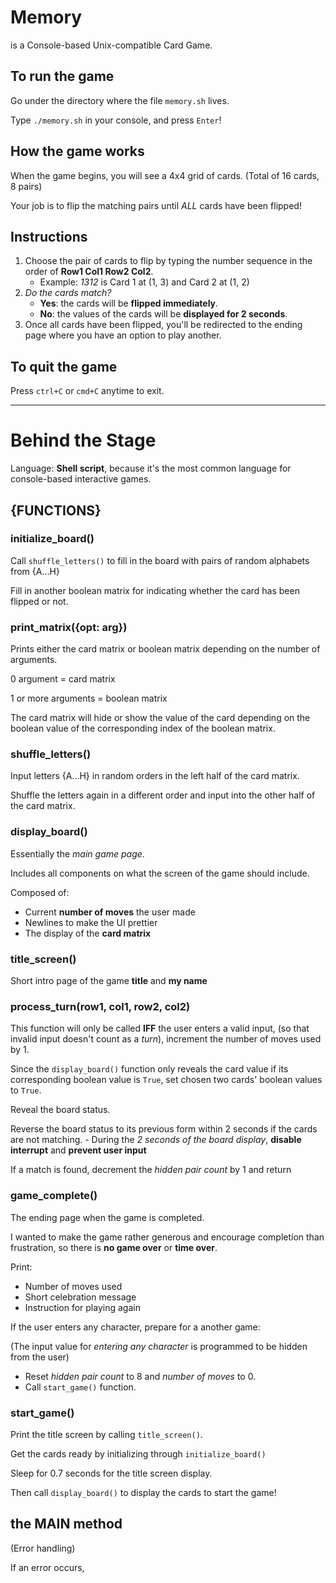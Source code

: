 # Memory
is a Console-based Unix-compatible Card Game.

## To run the game
Go under the directory where the file `memory.sh` lives.

Type `./memory.sh` in your console, and press `Enter`!

## How the game works
When the game begins, you will see a 4x4 grid of cards. (Total of 16 cards, 8 pairs)

Your job is to flip the matching pairs until *ALL* cards have been flipped!

## Instructions
1. Choose the pair of cards to flip by typing the number sequence in the order of **Row1 Col1 Row2 Col2**.
   - Example: *1312* is Card 1 at (1, 3) and Card 2 at (1, 2)
2. *Do the cards match?*
   - **Yes**: the cards will be **flipped immediately**.
   - **No**: the values of the cards will be **displayed for 2 seconds**.
3. Once all cards have been flipped, you'll be redirected to the ending page where you have an option to play another.

## To quit the game
Press `ctrl+C` or `cmd+C` anytime to exit.

_____________________________________________________________________________________________
# Behind the Stage
Language: **Shell script**, because it's the most common language for console-based interactive games.

## {FUNCTIONS}
### initialize_board()
Call `shuffle_letters()` to fill in the board with pairs of random alphabets from {A...H}

Fill in another boolean matrix for indicating whether the card has been flipped or not.

### print_matrix({opt: arg})
Prints either the card matrix or boolean matrix depending on the number of arguments.

0 argument = card matrix

1 or more arguments = boolean matrix

The card matrix will hide or show the value of the card depending on the boolean value of the corresponding index of the boolean matrix.

### shuffle_letters()
Input letters {A...H} in random orders in the left half of the card matrix.

Shuffle the letters again in a different order and input into the other half of the card matrix.

### display_board()
Essentially the *main game page*.

Includes all components on what the screen of the game should include.

Composed of:
   - Current **number of moves** the user made
   - Newlines to make the UI prettier
   - The display of the **card matrix**

### title_screen()
Short intro page of the game **title** and **my name**

### process_turn(row1, col1, row2, col2)
This function will only be called **IFF** the user enters a valid input, (so that invalid input doesn't count as a *turn*), increment the number of moves used by 1.

Since the `display_board()` function only reveals the card value if its corresponding boolean value is `True`, set chosen two cards' boolean values to `True`.

Reveal the board status.

Reverse the board status to its previous form within 2 seconds if the cards are not matching.
    - During the *2 seconds of the board display*, **disable interrupt** and **prevent user input**

If a match is found, decrement the *hidden pair count* by 1 and return

### game_complete()
The ending page when the game is completed.

I wanted to make the game rather generous and encourage completion than frustration, so there is **no game over** or **time over**.

Print:
   - Number of moves used
   - Short celebration message
   - Instruction for playing again

If the user enters any character, prepare for a another game:

(The input value for *entering any character* is programmed to be hidden from the user)
   - Reset *hidden pair count* to 8 and *number of moves* to 0.
   - Call `start_game()` function.

### start_game()
Print the title screen by calling `title_screen()`.

Get the cards ready by initializing through `initialize_board()`

Sleep for 0.7 seconds for the title screen display.

Then call `display_board()` to display the cards to start the game!

## the MAIN method
(Error handling)

If an error occurs,

<!-- A brief explanation of your design choices and any data structures or algorithms that you implemented
Choice of tooling (language, libraries, test runner, etc.) and rationale behind those choices. -->
